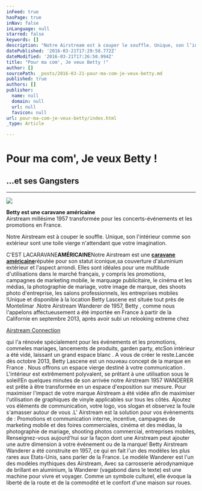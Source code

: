```yaml
---
inFeed: true
hasPage: true
inNav: false
inLanguage: null
starred: false
keywords: []
description: "Notre Airstream est à couper le souffle. Unique, son l’intérieur comme son extérieur sont une toile vierge n'attendant que votre imagination.\_"
datePublished: '2016-03-21T17:29:58.772Z'
dateModified: '2016-03-21T17:26:50.994Z'
title: "Pour ma com', Je veux Betty !"
author: []
sourcePath: _posts/2016-03-21-pour-ma-com-je-veux-betty.md
published: true
authors: []
publisher:
  name: null
  domain: null
  url: null
  favicon: null
url: pour-ma-com-je-veux-betty/index.html
_type: Article

---
```

# Pour ma com', Je veux Betty !

## ...et ses Gangsters

****
![](https://the-grid-user-content.s3-us-west-2.amazonaws.com/d1a83092-cf98-447a-a3cc-d74103b5c9df.jpg)

**Betty est une caravane américaine**  
Airstream millésime 1957 transformée pour  les concerts-événements et les promotions en France. 

Notre Airstream est à couper le souffle. Unique, son l'intérieur comme son extérieur sont une toile vierge n'attendant que votre imagination. 

C'EST LACARAVANE**AMÉRICAINE**Notre Airstream est une [**caravane américaine**][0]réputée pour son statut iconique,sa couverture d'aluminium extérieur et l'aspect arrondi. Elles sont idéales pour une multitude d'utilisations dans le marché français, y compris les promotions, campagnes de marketing mobile, le marquage publicitaire, le cinéma et les médias, la photographie de mariage, votre image de marque, des shoots photo d'entreprise, les salons professionnels, les entreprises mobiles !Unique et disponible à la location Betty Lascene est située tout près de Montelimar .Notre Airstream Wanderer de 1957, Betty , comme nous l'appelons affectueusement a été importée en France à partir de la Californie en septembre 2013, après avoir subi un relooking extreme chez [][1]

[Airstream Connection][1]

qui l'a rénovée spécialement pour les événements et les promotions, commeles mariages, lancements de produits, garden party, etcSon intérieur a été vidé, laissant un grand espace blanc . A vous de créer le reste.Lancée dès octobre 2013, Betty Lascene est un nouveau concept de la marque en France . Nous offrons un espace vierge destiné à votre communication . L'intérieur est extrêmement polyvalent, se prêtant à une utilisation sous le soleil!En quelques minutes de son arrivée notre Airstream 1957 WANDERER est prête à être transformée en un espace d'exposition sur mesure. Pour maximiser l'impact de votre marque Airstream a été vidée afin de maximiser l'utilisation de graphiques de vinyle applicables sur tous les côtés. Ajoutez vos éléments de communication, votre logo, vos slogan et observez la foule s'amasser autour de vous .L' Airstream est la solution pour vos évènements de : Promotions et communication interne, incentive, campagnes de marketing mobile et des foires commerciales, cinéma et des médias, la photographie de mariage, shooting photos commercial, entreprises mobiles, Renseignez-vous aujourd'hui sur la façon dont une Airstream peut ajouter une autre dimension à votre événement ou de la marque! Betty Airstream Wanderer a été construite en 1957, ce qui en fait l'un des modèles les plus rares aux Etats-Unis, sans parler de la France. Le modèle Wanderer est l'un des modèles mythiques des Airstream, Avec sa carrosserie aérodynamique de brillant en aluminium, la Wanderer (vagabond dans le texte) est une machine pour vivre et voyager. Comme un symbole culturel, elle évoque la liberté de la route et de la commodité et le confort d'une maison sur roues. 

[0]: http://betty-lascene.fr/
[1]: http://airstream-connection.com/